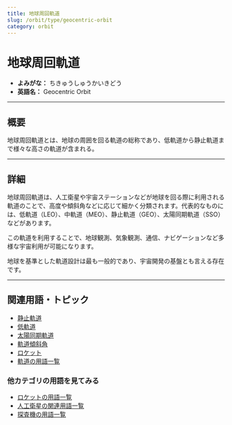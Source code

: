 ```yaml
---
title: 地球周回軌道
slug: /orbit/type/geocentric-orbit
category: orbit
---
```


# 地球周回軌道

- **よみがな：** ちきゅうしゅうかいきどう  
- **英語名：** Geocentric Orbit  

---

## 概要

地球周回軌道とは、地球の周囲を回る軌道の総称であり、低軌道から静止軌道まで様々な高さの軌道が含まれる。

---

## 詳細

地球周回軌道は、人工衛星や宇宙ステーションなどが地球を回る際に利用される軌道のことで、高度や傾斜角などに応じて細かく分類されます。代表的なものには、低軌道（LEO）、中軌道（MEO）、静止軌道（GEO）、太陽同期軌道（SSO）などがあります。

この軌道を利用することで、地球観測、気象観測、通信、ナビゲーションなど多様な宇宙利用が可能になります。

地球を基準とした軌道設計は最も一般的であり、宇宙開発の基盤とも言える存在です。

---

## 関連用語・トピック

- [静止軌道](/docs/orbit/type/geostationary-orbit)
- [低軌道](/docs/orbit/type/low-earth-orbit)
- [太陽同期軌道](/docs/orbit/type/sun-synchronous-orbit)
- [軌道傾斜角](/docs/orbit/mechanics/inclination)
- [ロケット](/docs/rocket/rocket)
- [軌道の用語一覧](/docs/category/orbit)

### 他カテゴリの用語を見てみる
- [ロケットの用語一覧](/docs/category/rocket)
- [人工衛星の関連用語一覧](/docs/category/satellite)
- [探査機の用語一覧](/docs/category/explorer)
